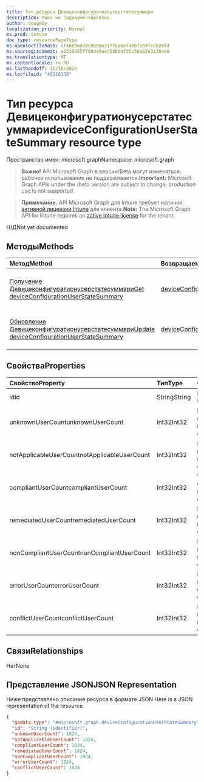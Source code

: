 ```yaml
---
title: Тип ресурса Девицеконфигуратионусерстатесуммари
description: Пока не задокументировано.
author: dougeby
localization_priority: Normal
ms.prod: intune
doc_type: resourcePageType
ms.openlocfilehash: cf4609ed78c0596e217f6a8af48bf169fe2b29f4
ms.sourcegitcommit: eb536655ffd8d49ae258664f35c50a8263238400
ms.translationtype: MT
ms.contentlocale: ru-RU
ms.lasthandoff: 11/18/2020
ms.locfileid: "49216138"
---
```

# <a name="deviceconfigurationuserstatesummary-resource-type"></a><span data-ttu-id="77db7-103">Тип ресурса Девицеконфигуратионусерстатесуммари</span><span class="sxs-lookup"><span data-stu-id="77db7-103">deviceConfigurationUserStateSummary resource type</span></span>

<span data-ttu-id="77db7-104">Пространство имен: microsoft.graph</span><span class="sxs-lookup"><span data-stu-id="77db7-104">Namespace: microsoft.graph</span></span>

> <span data-ttu-id="77db7-105">**Важно!** API Microsoft Graph в версии/Beta могут изменяться; рабочее использование не поддерживается.</span><span class="sxs-lookup"><span data-stu-id="77db7-105">**Important:** Microsoft Graph APIs under the /beta version are subject to change; production use is not supported.</span></span>

> <span data-ttu-id="77db7-106">**Примечание.** API Microsoft Graph для Intune требует наличия [активной лицензии Intune](https://go.microsoft.com/fwlink/?linkid=839381) для клиента.</span><span class="sxs-lookup"><span data-stu-id="77db7-106">**Note:** The Microsoft Graph API for Intune requires an [active Intune license](https://go.microsoft.com/fwlink/?linkid=839381) for the tenant.</span></span>

<span data-ttu-id="77db7-107">Н/Д</span><span class="sxs-lookup"><span data-stu-id="77db7-107">Not yet documented</span></span>

## <a name="methods"></a><span data-ttu-id="77db7-108">Методы</span><span class="sxs-lookup"><span data-stu-id="77db7-108">Methods</span></span>
|<span data-ttu-id="77db7-109">Метод</span><span class="sxs-lookup"><span data-stu-id="77db7-109">Method</span></span>|<span data-ttu-id="77db7-110">Возвращаемый тип</span><span class="sxs-lookup"><span data-stu-id="77db7-110">Return Type</span></span>|<span data-ttu-id="77db7-111">Описание</span><span class="sxs-lookup"><span data-stu-id="77db7-111">Description</span></span>|
|:---|:---|:---|
|[<span data-ttu-id="77db7-112">Получение Девицеконфигуратионусерстатесуммари</span><span class="sxs-lookup"><span data-stu-id="77db7-112">Get deviceConfigurationUserStateSummary</span></span>](../api/intune-deviceconfig-deviceconfigurationuserstatesummary-get.md)|<span data-ttu-id="77db7-113">[deviceConfigurationUserStateSummary](../resources/intune-deviceconfig-deviceconfigurationuserstatesummary.md);</span><span class="sxs-lookup"><span data-stu-id="77db7-113">[deviceConfigurationUserStateSummary](../resources/intune-deviceconfig-deviceconfigurationuserstatesummary.md)</span></span>|<span data-ttu-id="77db7-114">Чтение свойств и связей объекта [девицеконфигуратионусерстатесуммари](../resources/intune-deviceconfig-deviceconfigurationuserstatesummary.md) .</span><span class="sxs-lookup"><span data-stu-id="77db7-114">Read properties and relationships of the [deviceConfigurationUserStateSummary](../resources/intune-deviceconfig-deviceconfigurationuserstatesummary.md) object.</span></span>|
|[<span data-ttu-id="77db7-115">Обновление Девицеконфигуратионусерстатесуммари</span><span class="sxs-lookup"><span data-stu-id="77db7-115">Update deviceConfigurationUserStateSummary</span></span>](../api/intune-deviceconfig-deviceconfigurationuserstatesummary-update.md)|<span data-ttu-id="77db7-116">[deviceConfigurationUserStateSummary](../resources/intune-deviceconfig-deviceconfigurationuserstatesummary.md);</span><span class="sxs-lookup"><span data-stu-id="77db7-116">[deviceConfigurationUserStateSummary](../resources/intune-deviceconfig-deviceconfigurationuserstatesummary.md)</span></span>|<span data-ttu-id="77db7-117">Обновление свойств объекта [девицеконфигуратионусерстатесуммари](../resources/intune-deviceconfig-deviceconfigurationuserstatesummary.md) .</span><span class="sxs-lookup"><span data-stu-id="77db7-117">Update the properties of a [deviceConfigurationUserStateSummary](../resources/intune-deviceconfig-deviceconfigurationuserstatesummary.md) object.</span></span>|

## <a name="properties"></a><span data-ttu-id="77db7-118">Свойства</span><span class="sxs-lookup"><span data-stu-id="77db7-118">Properties</span></span>
|<span data-ttu-id="77db7-119">Свойство</span><span class="sxs-lookup"><span data-stu-id="77db7-119">Property</span></span>|<span data-ttu-id="77db7-120">Тип</span><span class="sxs-lookup"><span data-stu-id="77db7-120">Type</span></span>|<span data-ttu-id="77db7-121">Описание</span><span class="sxs-lookup"><span data-stu-id="77db7-121">Description</span></span>|
|:---|:---|:---|
|<span data-ttu-id="77db7-122">id</span><span class="sxs-lookup"><span data-stu-id="77db7-122">id</span></span>|<span data-ttu-id="77db7-123">String</span><span class="sxs-lookup"><span data-stu-id="77db7-123">String</span></span>|<span data-ttu-id="77db7-124">Ключ объекта.</span><span class="sxs-lookup"><span data-stu-id="77db7-124">Key of the entity.</span></span>|
|<span data-ttu-id="77db7-125">unknownUserCount</span><span class="sxs-lookup"><span data-stu-id="77db7-125">unknownUserCount</span></span>|<span data-ttu-id="77db7-126">Int32</span><span class="sxs-lookup"><span data-stu-id="77db7-126">Int32</span></span>|<span data-ttu-id="77db7-127">Количество неизвестных пользователей</span><span class="sxs-lookup"><span data-stu-id="77db7-127">Number of unknown users</span></span>|
|<span data-ttu-id="77db7-128">notApplicableUserCount</span><span class="sxs-lookup"><span data-stu-id="77db7-128">notApplicableUserCount</span></span>|<span data-ttu-id="77db7-129">Int32</span><span class="sxs-lookup"><span data-stu-id="77db7-129">Int32</span></span>|<span data-ttu-id="77db7-130">Количество неприменимых пользователей</span><span class="sxs-lookup"><span data-stu-id="77db7-130">Number of not applicable users</span></span>|
|<span data-ttu-id="77db7-131">compliantUserCount</span><span class="sxs-lookup"><span data-stu-id="77db7-131">compliantUserCount</span></span>|<span data-ttu-id="77db7-132">Int32</span><span class="sxs-lookup"><span data-stu-id="77db7-132">Int32</span></span>|<span data-ttu-id="77db7-133">Число соответствующих пользователей</span><span class="sxs-lookup"><span data-stu-id="77db7-133">Number of compliant users</span></span>|
|<span data-ttu-id="77db7-134">remediatedUserCount</span><span class="sxs-lookup"><span data-stu-id="77db7-134">remediatedUserCount</span></span>|<span data-ttu-id="77db7-135">Int32</span><span class="sxs-lookup"><span data-stu-id="77db7-135">Int32</span></span>|<span data-ttu-id="77db7-136">Количество исправленных пользователей</span><span class="sxs-lookup"><span data-stu-id="77db7-136">Number of remediated users</span></span>|
|<span data-ttu-id="77db7-137">nonCompliantUserCount</span><span class="sxs-lookup"><span data-stu-id="77db7-137">nonCompliantUserCount</span></span>|<span data-ttu-id="77db7-138">Int32</span><span class="sxs-lookup"><span data-stu-id="77db7-138">Int32</span></span>|<span data-ttu-id="77db7-139">Количество несоответствующих пользователей</span><span class="sxs-lookup"><span data-stu-id="77db7-139">Number of NonCompliant users</span></span>|
|<span data-ttu-id="77db7-140">errorUserCount</span><span class="sxs-lookup"><span data-stu-id="77db7-140">errorUserCount</span></span>|<span data-ttu-id="77db7-141">Int32</span><span class="sxs-lookup"><span data-stu-id="77db7-141">Int32</span></span>|<span data-ttu-id="77db7-142">Количество пользователей с ошибками</span><span class="sxs-lookup"><span data-stu-id="77db7-142">Number of error users</span></span>|
|<span data-ttu-id="77db7-143">conflictUserCount</span><span class="sxs-lookup"><span data-stu-id="77db7-143">conflictUserCount</span></span>|<span data-ttu-id="77db7-144">Int32</span><span class="sxs-lookup"><span data-stu-id="77db7-144">Int32</span></span>|<span data-ttu-id="77db7-145">Количество конфликтующих пользователей</span><span class="sxs-lookup"><span data-stu-id="77db7-145">Number of conflict users</span></span>|

## <a name="relationships"></a><span data-ttu-id="77db7-146">Связи</span><span class="sxs-lookup"><span data-stu-id="77db7-146">Relationships</span></span>
<span data-ttu-id="77db7-147">Нет</span><span class="sxs-lookup"><span data-stu-id="77db7-147">None</span></span>

## <a name="json-representation"></a><span data-ttu-id="77db7-148">Представление JSON</span><span class="sxs-lookup"><span data-stu-id="77db7-148">JSON Representation</span></span>
<span data-ttu-id="77db7-149">Ниже представлено описание ресурса в формате JSON.</span><span class="sxs-lookup"><span data-stu-id="77db7-149">Here is a JSON representation of the resource.</span></span>
<!-- {
  "blockType": "resource",
  "keyProperty": "id",
  "@odata.type": "microsoft.graph.deviceConfigurationUserStateSummary"
}
-->
``` json
{
  "@odata.type": "#microsoft.graph.deviceConfigurationUserStateSummary",
  "id": "String (identifier)",
  "unknownUserCount": 1024,
  "notApplicableUserCount": 1024,
  "compliantUserCount": 1024,
  "remediatedUserCount": 1024,
  "nonCompliantUserCount": 1024,
  "errorUserCount": 1024,
  "conflictUserCount": 1024
}
```




